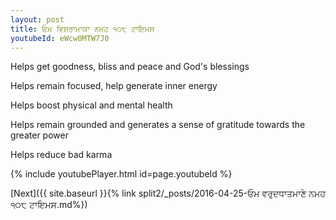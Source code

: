 ```yaml
---
layout: post
title: ਓਮ ਵਿਸ਼ਰਾਮਾਯਾ ਨਮਹ ੧੦੮ ਟਾਇਮਸ
youtubeId: eWcw0MTW7J0
---
```

 
 
Helps get goodness, bliss and peace and God's blessings
 
Helps remain focused, help generate inner energy 
 
Helps boost physical and mental health 
 
Helps remain grounded and generates a sense of gratitude towards the greater power 
 
Helps reduce bad karma
 
 
 
 


{% include youtubePlayer.html id=page.youtubeId %}
 
[Next]({{ site.baseurl }}{% link  split2/_posts/2016-04-25-ਓਮ ਵਰੁਦਧਾਤਮਾਣੇ ਨਮਹ ੧੦੮ ਟਾਇਮਸ.md%})
 
